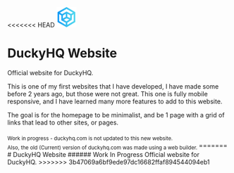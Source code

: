 <<<<<<< HEAD
![DuckyHQ Logo](img/bluelogo.png)
# DuckyHQ Website

Official website for DuckyHQ.

This is one of my first websites that I have developed, I have made some before 2 years ago, but those were not great.
This one is fully mobile responsive, and I have learned many more features to add to this website.

The goal is for the homepage to be minimalist, and be 1 page with a grid of links that lead to other sites, or pages.

<sub>
Work in progress - duckyhq.com is not updated to this new website.<br>
Also, the old (Current) version of duckyhq.com was made using a web builder.
</sub>
=======
# DuckyHQ Website
###### Work In Progress
Official website for DuckyHQ.
>>>>>>> 3b47069a6bf9ede97dc16682ffaf894544094eb1
